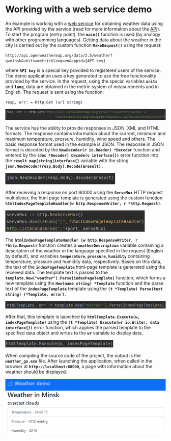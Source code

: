 # Working with a web service demo
An example is working with a [web service](https://openweathermap.org/ "Web service for obtaining weather data") for obtaining weather data using the API provided by the service (read for more information about the [API](https://openweathermap.org/api/ "Information about the weather web service API")).
To start the program (entry point), the **`main()`** function is used (by analogy with other programming languages).
Getting data about the weather in the city is carried out by the custom function **`MakeRequest()`** using the request:  

`http://api.openweathermap.org/data/2.5/weather?q=minsk&units=metric&lang=en&appid={API key}`  

where **`API key`** is a special key provided to registered users of the service. The demo application uses a key generated to use the free functionality provided by the service.
In the request, using the special variables **`units`** and **`lang`**, data are obtained in the metric system of measurements and in English.
The request is sent using the function:  

`resp, err: = http.Get (url string)`  

![Decoding a JSON-received weather service response](https://raw.githubusercontent.com/rednavis/golang-demos/main/weather/images/image1.png "Decoding a JSON-received weather service response")

The service has the ability to provide responses in JSON, XML and HTML formats. The response contains information about the current, minimum and maximum temperature, pressure, humidity, wind speed and others. The basic response format used in the example is JSON.
The response in JSON format is decoded by the **`NewDecoder(r io.Reader) *Decoder`** function and entered by the **`(dec *Decoder) Decode(v interface{})`** error function into the **`result map[string]interface{}`** variable with the string **`json.NewDecoder(resp.Body).Decode(&result).`**

![Http GET request](https://raw.githubusercontent.com/rednavis/golang-demos/main/weather/images/image2.png "Http GET request")

After receiving a response on port 60000 using the **`ServeMux`** HTTP request multiplexer, the html page template is generated using the custom function **`htmlIndexPageTemplateHandler(w http.ResponseWriter, r *http.Request)`**.

![Formation of the html-page template by the Http-request multiplexer](https://raw.githubusercontent.com/rednavis/golang-demos/main/weather/images/image3.png "Formation of the html-page template by the Http-request multiplexer")

The **`htmlIndexPageTemplateHandler (w http.ResponseWriter, r *http.Request)`** function creates a **`weatherDescription`** variable containing a description of the weather in the language specified in the request (English by default), and variables **`temperature`**, **`pressure`**, **`humidity`** containing temperature, pressure and humidity data, respectively. Based on this data, the text of the **`indexPageTemplate`** html-page template is generated using the received data. The template text is passed to the **`template.New("weather").Parse(indexPageTemplate)`** function, which forms a new template using the **`New(name string) *Template`** function and the parse text of the **`indexPageTemplate`** template using the **`(t *Template) Parse(text string) (*Template, error)`**.  

![Parsing text and generating a html-page template](https://raw.githubusercontent.com/rednavis/golang-demos/main/weather/images/image4.png "Parsing text and generating a html-page template")

After that, this template is launched by **`htmlTemplate.Execute(w, indexPageTemplate)`** using the **`(t *Template) Execute(wr io.Writer, data interface{})`** error function, which applies the parsed template to the specified data object and writes to the **`wr`** variable to display data.

![Html-page template executing](https://raw.githubusercontent.com/rednavis/golang-demos/main/weather/images/image5.png "Html-page template executing")

When compiling the source code of the project, the output is the **`weather_go.exe`** file. After launching the application, when called in the browser at **`http://localhost:60000`**, a page with information about the weather should be displayed.

![Weather demo html-page](https://raw.githubusercontent.com/rednavis/golang-demos/main/weather/images/image6.png "Weather demo html-page")
